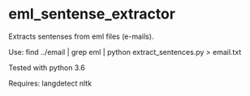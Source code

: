 # eml_sentense_extractor
Extracts sentenses from eml files (e-mails).


Use:
find ../email | grep eml | python extract_sentences.py  > email.txt

Tested with python 3.6

Requires:
langdetect nltk
